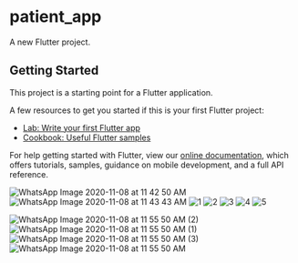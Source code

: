 # patient_app

A new Flutter project.

## Getting Started

This project is a starting point for a Flutter application.

A few resources to get you started if this is your first Flutter project:

- [Lab: Write your first Flutter app](https://flutter.dev/docs/get-started/codelab)
- [Cookbook: Useful Flutter samples](https://flutter.dev/docs/cookbook)

For help getting started with Flutter, view our
[online documentation](https://flutter.dev/docs), which offers tutorials,
samples, guidance on mobile development, and a full API reference.

![WhatsApp Image 2020-11-08 at 11 42 50 AM](https://user-images.githubusercontent.com/68279005/98459598-5d712400-21c2-11eb-9c23-b0c024dc2315.jpeg)
![WhatsApp Image 2020-11-08 at 11 43 43 AM](https://user-images.githubusercontent.com/68279005/98459600-6104ab00-21c2-11eb-93bf-c0bff36df31f.jpeg)
![1](https://user-images.githubusercontent.com/68279005/98459933-8810ac00-21c5-11eb-8a95-947fbd84b372.jpeg)
![2](https://user-images.githubusercontent.com/68279005/98459934-8941d900-21c5-11eb-94e2-d807b2bb5b6a.jpeg)
![3](https://user-images.githubusercontent.com/68279005/98459935-89da6f80-21c5-11eb-986f-41c6ae848cad.jpeg)
![4](https://user-images.githubusercontent.com/68279005/98459937-8b0b9c80-21c5-11eb-94c3-83810c392790.jpeg)
![5](https://user-images.githubusercontent.com/68279005/98459939-8c3cc980-21c5-11eb-8f59-50c9fcd035d3.jpeg)

![WhatsApp Image 2020-11-08 at 11 55 50 AM (2)](https://user-images.githubusercontent.com/68279005/98459612-7ed21000-21c2-11eb-87d2-ab4af6b92d44.jpeg)
![WhatsApp Image 2020-11-08 at 11 55 50 AM (1)](https://user-images.githubusercontent.com/68279005/98459614-842f5a80-21c2-11eb-9738-275ce7a07d5a.jpeg)
![WhatsApp Image 2020-11-08 at 11 55 50 AM (3)](https://user-images.githubusercontent.com/68279005/98459620-8ee9ef80-21c2-11eb-8924-3db34aa96240.jpeg)
![WhatsApp Image 2020-11-08 at 11 55 50 AM](https://user-images.githubusercontent.com/68279005/98459627-93aea380-21c2-11eb-9649-b19b9cda42b4.jpeg)

